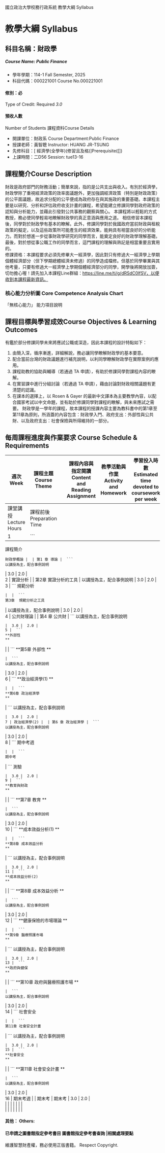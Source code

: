 國立政治大學校務行政系統 教學大綱 Syllabus
# 教學大綱 Syllabus
##  科目名稱：財政學
#####  Course Name: Public Finance
  * 學年學期：114-1 Fall Semester, 2025 
  * 科目代碼：000221001 Course No.000221001
#### 修別：必
Type of Credit: Required 
_3.0_
#### 預收人數
Number of Students
課程資料Course Details
  * 開課單位：財政系 Course Department:Public Finance 
  * 授課老師：黃智聰 Instructor: HUANG JR-TSUNG 
  * 先修科目：[ 經濟學(全學年)(修習且及格)]Prerequisite([])
  * 上課時間：二D56 Session: tue13-16
##  課程簡介Course Description
財政是政府部門的財務活動；簡單來說，指的是公共支出與收入。有別於經濟學，財政學除了重視經濟政策的效率面議題外，更加強調經濟政策（特別是財政政策）的公平面議題，故追求分配的公平便成為政府存在與其施政的重要基礎。本課程主要是以研究、分析和評估政府收支計畫的課程，希望能建立修課同學對政府政策的認知與分析能力，並藉此引發對公共事務的觀察與關心。
本課程將以輕鬆的方式教授，務必使同學輕易地瞭解財政學的真正意涵與應用之道。
相信修習本課程後，同學對於財政學有基本的瞭解。此外，修課同學對於我國政府當前財政與租稅政策的擬定，以及這些政策所可能產生的經濟效果，能夠具有相當良好的分析能力。而對於想進一步從事財政學研究的同學而言，能奠定良好的財政學理解基礎。最後，對於想從事公職工作的同學而言，這門課程的理解與熟記是相當重要且實用的。  
修課資格：本課程要求必須先修畢大一經濟學，因此對只有修過大一經濟學上學期個體經濟部分（但下學期總體經濟未修過）的同學造成檔修。但基於同學畢業與其他考量，只要有修過大一經濟學上學期個體經濟部分的同學，開學後將開放加簽，切勿擔心喔！請先加入本課程Line群組：https://line.me/ti/g/dRSdC0lfSV，以便收到本課程最新資訊。
###  核心能力分析圖 Core Competence Analysis Chart
「無核心能力」 
能力項目說明
##  課程目標與學習成效Course Objectives & Learning Outcomes 
有鑑於部分修課同學未來將應試公職或深造，因此本課程的設計特點如下：
1. 由簡入深，循序漸進，詳細解說，務必讓同學瞭解財政學的基本要意。
2. 配合當前台灣的財政議題進行補充說明，以利同學瞭解財政學在實際案例的應用。
3. 課程助教的協助與輔導（若通過 TA 申請），有助於修課同學對課程內容的瞭解。
4. 在實習課中進行分組討論（若通過 TA 申請），藉由討論對財政相關議題有更清楚的認識。
5. 在課本的選擇上，以 Rosen & Gayer 的最新中文譯本為主要教學內容，以配合國家考試以中文命題，並有助於修課同學對課程的瞭解，與未來應試之需要。
財政學是一學年的課程，故本課程的授課內容主要為教科書中的第1章至第11章為原則，所涵蓋的內容包含：財政學入門、政府支出：外部性與公共財、以及政府支出：社會保險與所得維持的一部分。
##  每周課程進度與作業要求 Course Schedule & Requirements
週次 Week |  課程主題 Course Theme |  |  課程內容與指定閱讀 Content and Reading Assignment |  教學活動與作業 Activity and Homework |  學習投入時數 Estimated time devoted to coursework per week  
---|---|---|---|---|---  
課堂講授 Lecture Hours |  課程前後 Preparation Time |   
1 |  ```
課程簡介
```
財政學概論 |  | 第1 章 導論 |  ```
以講授為主，配合事例說明
```
|  3.0 |  2.0 |   
2 |  實證分析 |  |  第2章 實證分析的工具 |  以講授為主，配合事例說明 |  3.0 |  2.0 |   
3 |  ```
規範分析
```
|  |  ```
第3章  規範分析之工具
```
| 以講授為主，配合事例說明 |  3.0 |  2.0 |   
4 | 公共財理論 |  | 第4 章 公共財 |  ```
以講授為主，配合事例說明
```
|  3.0 |  2.0 |   
5 |  ```
**外部性
**
```
|  |  ```
**第5章 外部性
**
```
|  ```
以講授為主，配合事例說明
```
|  3.0 |  2.0 |   
6 |  ```
**政治經濟學(1)
**
```
|  |  ```
**第6章 政治經濟學
**
```
|  ```
以講授為主，配合事例說明
```
|  3.0 |  2.0 |   
7 | 政治經濟學(2) |  | 第6 章 政治經濟學 |  ```
以講授為主，配合事例說明
```
|  3.0 |  2.0 |   
8 |  ```
期中考週
```
|  |  ```
期中考
```
|  ```
測驗
```
|  3.0 |  2.0 |   
9 |  ```
**教育與財政
**
```
|  |  ```
**第7章 教育
**
```
|  ```
以講授為主，配合事例說明
```
|  3.0 |  2.0 |   
10 |  ```
**成本效益分析(1)
**
```
|  |  ```
**第8章 成本效益分析
**
```
|  ```
以講授為主，配合事例說明
```
|  3.0 |  2.0 |   
11 |  ```
**成本效益分析(2)
**
```
|  |  ```
**第8章 成本效益分析
**
```
|  ```
以講授為主，配合事例說明
```
|  3.0 |  2.0 |   
12 |  ```
**健康保險的市場理論
**
```
|  |  ```
**第9章 醫療照護市場
**
```
|  ```
以講授為主，配合事例說明
```
|  3.0 |  2.0 |   
13 |  ```
**政府與健保
**
```
|  |  ```
**第10章 政府與醫療照護市場
**
```
|  ```
以講授為主，配合事例說明
```
|  3.0 |  2.0 |   
14 |  ```
社會安全
```
|  |  ```
第11章 社會安全計畫
```
|  ```
以講授為主，配合事例說明
```
|  3.0 |  2.0 |   
15 |  ```
**社會安全
**
```
|  |  ```
**第11章 社會安全計畫
**
```
|  ```
以講授為主，配合事例說明
```
|  3.0 |  2.0 |   
16 | 期末考週 |  | 期末考 | 期末考 | 3.0 | 2.0 |   
|  |  |  |  |  |  |   
|  |  |  |  |  |  |   
####  其他： Others:
####  已申請之圖書館指定參考書目  圖書館指定參考書查詢 |相關處理要點
維護智慧財產權，務必使用正版書籍。 Respect Copyright.